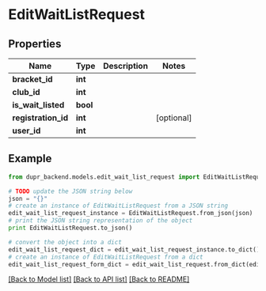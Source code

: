 # EditWaitListRequest


## Properties
Name | Type | Description | Notes
------------ | ------------- | ------------- | -------------
**bracket_id** | **int** |  | 
**club_id** | **int** |  | 
**is_wait_listed** | **bool** |  | 
**registration_id** | **int** |  | [optional] 
**user_id** | **int** |  | 

## Example

```python
from dupr_backend.models.edit_wait_list_request import EditWaitListRequest

# TODO update the JSON string below
json = "{}"
# create an instance of EditWaitListRequest from a JSON string
edit_wait_list_request_instance = EditWaitListRequest.from_json(json)
# print the JSON string representation of the object
print EditWaitListRequest.to_json()

# convert the object into a dict
edit_wait_list_request_dict = edit_wait_list_request_instance.to_dict()
# create an instance of EditWaitListRequest from a dict
edit_wait_list_request_form_dict = edit_wait_list_request.from_dict(edit_wait_list_request_dict)
```
[[Back to Model list]](../README.md#documentation-for-models) [[Back to API list]](../README.md#documentation-for-api-endpoints) [[Back to README]](../README.md)


